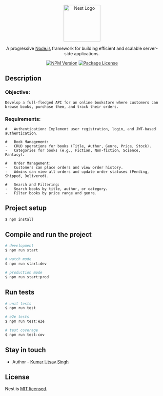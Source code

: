 <p align="center">
  <a href="http://nestjs.com/" target="blank"><img src="https://nestjs.com/img/logo-small.svg" width="120" alt="Nest Logo" /></a>
</p>

[circleci-image]: https://img.shields.io/circleci/build/github/nestjs/nest/master?token=abc123def456
[circleci-url]: https://circleci.com/gh/nestjs/nest

  <p align="center">A progressive <a href="http://nodejs.org" target="_blank">Node.js</a> framework for building efficient and scalable server-side applications.</p>
    <p align="center">
<a href="https://www.npmjs.com/~nestjscore" target="_blank"><img src="https://img.shields.io/npm/v/@nestjs/core.svg" alt="NPM Version" /></a>
<a href="https://www.npmjs.com/~nestjscore" target="_blank"><img src="https://img.shields.io/npm/l/@nestjs/core.svg" alt="Package License" /></a>
  
    
  
</p>
  <!--[![Backers on Open Collective](https://opencollective.com/nest/backers/badge.svg)](https://opencollective.com/nest#backer)
  [![Sponsors on Open Collective](https://opencollective.com/nest/sponsors/badge.svg)](https://opencollective.com/nest#sponsor)-->

## Description

### Objective: 
```
Develop a full-fledged API for an online bookstore where customers can browse books, purchase them, and track their orders.
```

### Requirements:
```
#	Authentication: Implement user registration, login, and JWT-based authentication.

#	Book Management:
-	CRUD operations for books (Title, Author, Genre, Price, Stock).
-	Categories for books (e.g., Fiction, Non-fiction, Science, Fantasy).

#	Order Management:
-	Customers can place orders and view order history.
-	Admins can view all orders and update order statuses (Pending, Shipped, Delivered).

#	Search and Filtering:
-	Search books by title, author, or category.
-	Filter books by price range and genre.
```

## Project setup

```bash
$ npm install
```

## Compile and run the project

```bash
# development
$ npm run start

# watch mode
$ npm run start:dev

# production mode
$ npm run start:prod
```

## Run tests

```bash
# unit tests
$ npm run test

# e2e tests
$ npm run test:e2e

# test coverage
$ npm run test:cov
```

## Stay in touch

- Author - [Kumar Utsav Singh](https://github.com/kus0023)

## License

Nest is [MIT licensed](https://github.com/nestjs/nest/blob/master/LICENSE).
